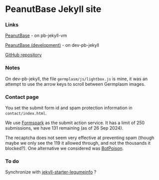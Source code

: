 # PeanutBase Jekyll site

### Links

[PeanutBase](https://www.peanutbase.org) - on pb-jekyll-vm

[PeanutBase (development)](https://dev.peanutbase.org) - on dev-pb-jekyll

[GitHub repository](https://github.com/PeanutBase/jekyll-peanutbase)

### Notes

On dev-pb-jekyll, the file `germplasm/js/lightbox.js` is mine,
it was an attempt to use the arrow keys to scroll between Germplasm images.

### Contact page

You set the submit form id and spam protection information in `contact/index.html`.

We use [Formspark](https://formspark.io) as the submit action service. It has a limit of 250 submissions, we have 131 remaining (as of 26 Sep 2024).

The recaptcha does not seem very effective at preventing spam (though maybe we only see the 119 it allowed through, and not the thousands it blocked?).
One alternative we considered was [BotPoison](https://botpoison.com).

### To do

Synchronize with [jekyll-starter-legumeinfo](https://github.com/legumeinfo/jekyll-starter-legumeinfo) ?
